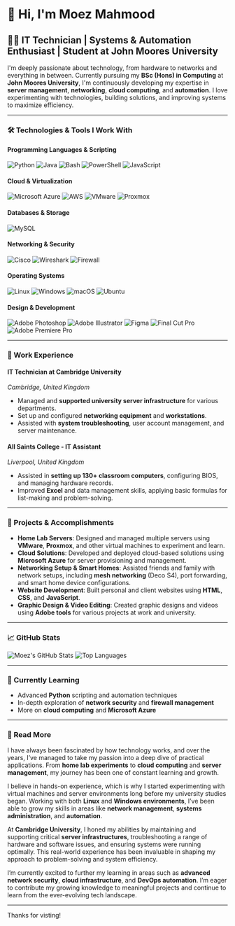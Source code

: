 # 👋 Hi, I'm Moez Mahmood

## 🧑‍💻 IT Technician | Systems & Automation Enthusiast | Student at John Moores University

I'm deeply passionate about technology, from hardware to networks and everything in between. Currently pursuing my **BSc (Hons) in Computing** at **John Moores University**, I'm continuously developing my expertise in **server management**, **networking**, **cloud computing**, and **automation**. I love experimenting with technologies, building solutions, and improving systems to maximize efficiency.

---

### 🛠 Technologies & Tools I Work With

#### Programming Languages & Scripting
![Python](https://img.shields.io/badge/Python-3776AB?style=for-the-badge&logo=python&logoColor=white)
![Java](https://img.shields.io/badge/Java-ED8B00?style=for-the-badge&logo=java&logoColor=white)
![Bash](https://img.shields.io/badge/Bash-121011?style=for-the-badge&logo=gnubash&logoColor=white)
![PowerShell](https://img.shields.io/badge/PowerShell-5391FE?style=for-the-badge&logo=powershell&logoColor=white)
![JavaScript](https://img.shields.io/badge/JavaScript-F7DF1E?style=for-the-badge&logo=javascript&logoColor=black)

#### Cloud & Virtualization
![Microsoft Azure](https://img.shields.io/badge/Microsoft%20Azure-0089D6?style=for-the-badge&logo=microsoft-azure&logoColor=white)
![AWS](https://img.shields.io/badge/AWS-232F3E?style=for-the-badge&logo=amazonaws&logoColor=white)
![VMware](https://img.shields.io/badge/VMware-607078?style=for-the-badge&logo=vmware&logoColor=white)
![Proxmox](https://img.shields.io/badge/Proxmox-DA552F?style=for-the-badge&logo=proxmox&logoColor=white)

#### Databases & Storage
![MySQL](https://img.shields.io/badge/MySQL-4479A1?style=for-the-badge&logo=mysql&logoColor=white)

#### Networking & Security
![Cisco](https://img.shields.io/badge/Cisco-1BA0D7?style=for-the-badge&logo=cisco&logoColor=white)
![Wireshark](https://img.shields.io/badge/Wireshark-1679A7?style=for-the-badge&logo=wireshark&logoColor=white)
![Firewall](https://img.shields.io/badge/Firewall-F17732?style=for-the-badge&logo=firewall&logoColor=white)

#### Operating Systems
![Linux](https://img.shields.io/badge/Linux-FCC624?style=for-the-badge&logo=linux&logoColor=black)
![Windows](https://img.shields.io/badge/Windows-0078D6?style=for-the-badge&logo=windows&logoColor=white)
![macOS](https://img.shields.io/badge/macOS-000000?style=for-the-badge&logo=apple&logoColor=white)
![Ubuntu](https://img.shields.io/badge/Ubuntu-E95420?style=for-the-badge&logo=ubuntu&logoColor=white)

#### Design & Development
![Adobe Photoshop](https://img.shields.io/badge/Adobe%20Photoshop-31A8FF?style=for-the-badge&logo=adobephotoshop&logoColor=white)
![Adobe Illustrator](https://img.shields.io/badge/Adobe%20Illustrator-FF9A00?style=for-the-badge&logo=adobeillustrator&logoColor=white)
![Figma](https://img.shields.io/badge/Figma-F24E1E?style=for-the-badge&logo=figma&logoColor=white)
![Final Cut Pro](https://img.shields.io/badge/Final%20Cut%20Pro-FF2D00?style=for-the-badge&logo=finalcutpro&logoColor=white)
![Adobe Premiere Pro](https://img.shields.io/badge/Adobe%20Premiere%20Pro-9999FF?style=for-the-badge&logo=adobepremierepro&logoColor=white)

---

### 💼 Work Experience

#### **IT Technician at Cambridge University**  
*Cambridge, United Kingdom*  
- Managed and **supported university server infrastructure** for various departments.
- Set up and configured **networking equipment** and **workstations**.
- Assisted with **system troubleshooting**, user account management, and server maintenance.

#### **All Saints College - IT Assistant**  
*Liverpool, United Kingdom*  
- Assisted in **setting up 130+ classroom computers**, configuring BIOS, and managing hardware records.
- Improved **Excel** and data management skills, applying basic formulas for list-making and problem-solving.

---

### 🚀 Projects & Accomplishments

- **Home Lab Servers**: Designed and managed multiple servers using **VMware**, **Proxmox**, and other virtual machines to experiment and learn.
- **Cloud Solutions**: Developed and deployed cloud-based solutions using **Microsoft Azure** for server provisioning and management.
- **Networking Setup & Smart Homes**: Assisted friends and family with network setups, including **mesh networking** (Deco S4), port forwarding, and smart home device configurations.
- **Website Development**: Built personal and client websites using **HTML**, **CSS**, and **JavaScript**.
- **Graphic Design & Video Editing**: Created graphic designs and videos using **Adobe tools** for various projects at work and university.

---

### 📈 GitHub Stats

![Moez's GitHub Stats](https://github-readme-stats.vercel.app/api?username=moezmahmood&show_icons=true&theme=gruvbox)
![Top Languages](https://github-readme-stats.vercel.app/api/top-langs/?username=moezmahmood&layout=compact&theme=gruvbox)

---

### 🌱 Currently Learning

- Advanced **Python** scripting and automation techniques
- In-depth exploration of **network security** and **firewall management**
- More on **cloud computing** and **Microsoft Azure**

---

### 📖 Read More

I have always been fascinated by how technology works, and over the years, I’ve managed to take my passion into a deep dive of practical applications. From **home lab experiments** to **cloud computing** and **server management**, my journey has been one of constant learning and growth. 

I believe in hands-on experience, which is why I started experimenting with virtual machines and server environments long before my university studies began. Working with both **Linux** and **Windows environments**, I’ve been able to grow my skills in areas like **network management**, **systems administration**, and **automation**.

At **Cambridge University**, I honed my abilities by maintaining and supporting critical **server infrastructures**, troubleshooting a range of hardware and software issues, and ensuring systems were running optimally. This real-world experience has been invaluable in shaping my approach to problem-solving and system efficiency.

I’m currently excited to further my learning in areas such as **advanced network security**, **cloud infrastructure**, and **DevOps automation**. I’m eager to contribute my growing knowledge to meaningful projects and continue to learn from the ever-evolving tech landscape.

---
Thanks for visting!
